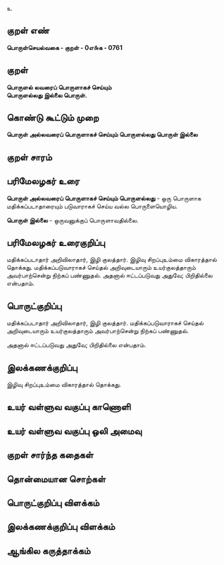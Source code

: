 உ

## குறள் எண் 

**பொருள்செயல்வகை - குறள் - 0எ௬க - 0761** 

## குறள் 

**பொருளல் லவரைப் பொருளாகச் செய்யும்  
பொருளல்லது இல்லை பொருள்.**

## கொண்டு கூட்டும் முறை

**பொருள் அல்லவரைப் பொருளாகச் செய்யும் பொருளல்லது பொருள் இல்லை**

## குறள் சாரம் 


## பரிமேலழகர் உரை

**பொருள் அல்லவரைப் பொருளாகச் செய்யும் பொருளல்லது** - ஒரு பொருளாக மதிக்கப்படாதாரையும் படுவாராகச் செய்ய வல்ல பொருளையொழிய.  

**பொருள் இல்லை** - ஒருவனுக்குப் பொருளாவதில்லை. 

## பரிமேலழகர் உரைகுறிப்பு   

மதிக்கப்படாதார் அறிவிலாதார், இழி குலத்தார். இழிவு சிறப்புஉம்மை விகாரத்தால் தொக்கது. மதிக்கப்படுவாராகச் செய்தல் அறிவுடையாரும் உயர்குலத்தாரும் அவர்பாற்சென்று நிற்கப் பண்ணுதல். அதனால் ஈட்டப்படுவது அதுவே; பிறிதில்லை என்பதாம்.

## பொருட்குறிப்பு 

மதிக்கப்படாதார் அறிவிலாதார், இழி குலத்தார். மதிக்கப்படுவாராகச் செய்தல் அறிவுடையாரும் உயர்குலத்தாரும் அவர்பாற்சென்று நிற்கப் பண்ணுதல். 

அதனால் ஈட்டப்படுவது அதுவே; பிறிதில்லை என்பதாம்.

## இலக்கணக்குறிப்பு  

இழிவு சிறப்புஉம்மை விகாரத்தால் தொக்கது. 

## உயர் வள்ளுவ வகுப்பு காணொளி


## உயர் வள்ளுவ வகுப்பு ஒலி அமைவு 

 
## குறள் சார்ந்த கதைகள் 


## தொன்மையான சொற்கள்


## பொருட்குறிப்பு விளக்கம்


## இலக்கணக்குறிப்பு விளக்கம்


## ஆங்கில கருத்தாக்கம் 


